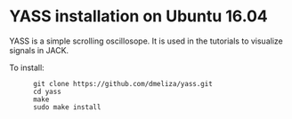 
# YASS installation on Ubuntu 16.04

YASS is a simple scrolling oscillosope. It is used in the tutorials to visualize signals in JACK.

To install:


          git clone https://github.com/dmeliza/yass.git
          cd yass
          make
          sudo make install
